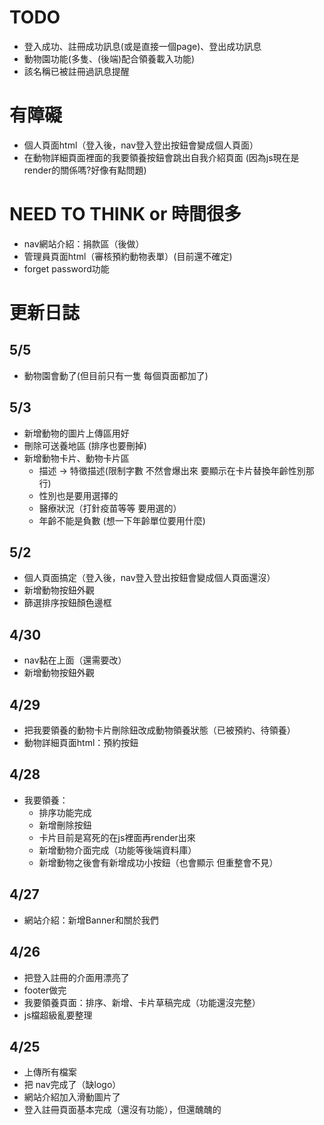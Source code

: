 # TODO
- 登入成功、註冊成功訊息(或是直接一個page)、登出成功訊息
- 動物園功能(多隻、(後端)配合領養載入功能)
- 該名稱已被註冊過訊息提醒

# 有障礙
- 個人頁面html（登入後，nav登入登出按鈕會變成個人頁面）
- 在動物詳細頁面裡面的我要領養按鈕會跳出自我介紹頁面
    (因為js現在是render的關係嗎?好像有點問題)

# NEED TO THINK or 時間很多
- nav網站介紹：捐款區（後做）
- 管理員頁面html（審核預約動物表單）(目前還不確定)
- forget password功能

# 更新日誌

## 5/5
- 動物園會動了(但目前只有一隻 每個頁面都加了)

## 5/3
- 新增動物的圖片上傳區用好
- 刪除可送養地區 (排序也要刪掉)
- 新增動物卡片、動物卡片區  
    - 描述 -> 特徵描述(限制字數 不然會爆出來 要顯示在卡片替換年齡性別那行)
    - 性別也是要用選擇的
    - 醫療狀況（打針疫苗等等 要用選的）
    - 年齡不能是負數 (想一下年齡單位要用什麼)

## 5/2
- 個人頁面搞定（登入後，nav登入登出按鈕會變成個人頁面還沒）
- 新增動物按鈕外觀
- 篩選排序按鈕顏色邊框

## 4/30
- nav黏在上面（還需要改）
- 新增動物按鈕外觀

## 4/29
- 把我要領養的動物卡片刪除鈕改成動物領養狀態（已被預約、待領養）
- 動物詳細頁面html：預約按鈕

## 4/28
- 我要領養：
    - 排序功能完成
    - 新增刪除按鈕
    - 卡片目前是寫死的在js裡面再render出來
    - 新增動物介面完成（功能等後端資料庫）
    - 新增動物之後會有新增成功小按鈕（也會顯示 但重整會不見）

## 4/27
- 網站介紹：新增Banner和關於我們

## 4/26
- 把登入註冊的介面用漂亮了
- footer做完
- 我要領養頁面：排序、新增、卡片草稿完成（功能還沒完整）
- js檔超級亂要整理

## 4/25
- 上傳所有檔案
- 把 nav完成了（缺logo）
- 網站介紹加入滑動圖片了
- 登入註冊頁面基本完成（還沒有功能），但還醜醜的